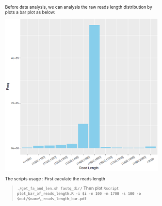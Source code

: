 
Before data analysis, we can analysis the raw reads length distribution by plots a bar plot as below:

![reads_bar_plots](/Images/reads_len_bar_plots_screen_shot.png)

The scripts usage :
First caculate the reads length
> `./get_fa_and_len.sh fastq_dir/`
Then plot
> `Rscript plot_bar_of_reads_length.R -i $i -n 100 -m 1700 -s 100 -o $out/$name\_reads_length_bar.pdf`
